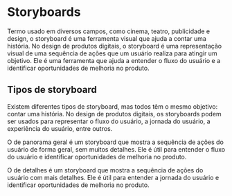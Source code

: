# Storyboards
Termo usado em diversos campos, como cinema, teatro, publicidade e design, o storyboard é uma ferramenta visual que ajuda a contar uma história. No design de produtos digitais, o storyboard é uma representação visual de uma sequência de ações que um usuário realiza para atingir um objetivo. Ele é uma ferramenta que ajuda a entender o fluxo do usuário e a identificar oportunidades de melhoria no produto.

## Tipos de storyboard
Existem diferentes tipos de storyboard, mas todos têm o mesmo objetivo: contar uma história. No design de produtos digitais, os storyboards podem ser usados para representar o fluxo do usuário, a jornada do usuário, a experiência do usuário, entre outros.

O de panorama geral é um storyboard que mostra a sequência de ações do usuário de forma geral, sem muitos detalhes. Ele é útil para entender o fluxo do usuário e identificar oportunidades de melhoria no produto.

O de detalhes é um storyboard que mostra a sequência de ações do usuário com mais detalhes. Ele é útil para entender a jornada do usuário e identificar oportunidades de melhoria no produto.


